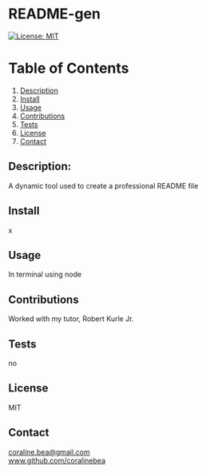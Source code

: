 # README-gen
  [![License: MIT](https://img.shields.io/badge/License-MIT-yellow.svg)](https://opensource.org/licenses/MIT)
  # Table of Contents
1. [Description](#description)
2. [Install](#install)
3. [Usage](#usage)
4. [Contributions](#contributions)
5. [Tests](#tests)
6. [License](#license)
7. [Contact](#contact)
## Description:
A dynamic tool used to create a professional README file
## Install
x
## Usage
In terminal using node
## Contributions 
Worked with my tutor, Robert Kurle Jr.
## Tests
no
## License
MIT
## Contact
coraline.bea@gmail.com
<br>
www.github.com/coralinebea
